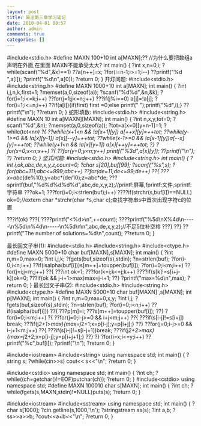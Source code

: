 ```yaml
---
layout: post
title: 算法第三章学习笔记
date: 2010-04-01 08:57
author: admin
comments: true
categories: []
---
```

#include&lt;stdio.h&gt;
#define MAXN 100+10
int a[MAXN];?? //为什么要把数组a声明在外面,在里面 MAXN不能承受太大?
int main()
{
?int x,n=0,i;
?while(scanf("%d",&amp;x)==1)
??a[n++]=x;
?for(i=n-1;i&gt;=1;i--)
??printf("%d ",a[i]);
?printf("%d\n",a[0]);
?return 0;
}
开灯问题:
#include&lt;stdio.h&gt;
#include&lt;string.h&gt;
#define MAXN 1000+10
int a[MAXN];
int main()
{
?int i,j,n,k,first=1;
?memset(a,0,sizeof(a));
?scanf("%d%d",&amp;n,&amp;k);
?for(i=1;i&lt;=k;i++)
??for(j=1;j&lt;=n;j++)
???if(j%i==0) a[j]=!a[j];
?for(i=1;i&lt;=n;i++)
??if(a[i]){if(first) first =0;else printf(" ");printf("%d",i);}
??printf("\n");
??return 0;
}
蛇形填数:
#include&lt;stdio.h&gt;
#include&lt;string.h&gt;
#define MAXN 10
int a[MAXN][MAXN];
int main()
{
?int n,x,y,tot=0;
?scanf("%d",&amp;n);
?memset(a,0,sizeof(a));
?tot=a[x=0][y=n-1]=1;
?while(tot&lt;n*n)
?{
??while(x+1&lt;n &amp;&amp; !a[x+1][y]) a[++x][y]=++tot;
??while(y-1&gt;=0 &amp;&amp; !a[x][y-1]) a[x][--y]=++tot;
??while(x-1&gt;=0 &amp;&amp; !a[x-1][y])a[--x][y]=++tot;
??while(y+1&lt;n &amp;&amp; !a[x][y+1]) a[x][++y]=++tot;
?}
?for(x=0;x&lt;n;x++)
?{
??for(y=0;y&lt;n;y++) printf("%3d",a[x][y]);
??printf("\n");
?}
?return 0;
}
坚式问题:
#include&lt;stdio.h&gt;
#include&lt;string.h&gt;
int main()
{
?int i,ok,abc,de,x,y,z,count=0;
?char s[20],buf[99];
?scanf("%s",s);
?for(abc=111;abc&lt;=999;abc++)
??for(de=11;de&lt;=99;de++)
??{
???x=abc*(de%10);y=abc*(de/10);z=abc*de;
???sprintf(buf,"%d%d%d%d%d",abc,de,x,y,z);//printf:屏幕,fprintf:文件,sprintf:字符串
???ok=1;
???for(i=0;i&lt;strlen(buf);i++)
????if(strchr(s,buf[i])==NULL) ok=0;//extern char *strchr(char *s,char c);查找字符串s中首次出现字符c的位置

???if(ok)
???{
????printf("&lt;%d&gt;\n",++count);
????printf("%5d\nX%4d\n-----\n%5d\n%4d\n-----\n%5d\n\n",abc,de,x,y,z);//不足5位补空格
???}
??}
??printf("The number of solutions=%d\n",count);
??return 0;
}

最长回文子串(1):
#include&lt;stdio.h&gt;
#include&lt;string.h&gt;
#include&lt;ctype.h&gt;
#define MAXN 5000+10
char buf[MAXN],s[MAXN];
int main()
{
?int n,m=0,max=0;
?int i,j,k;
?fgets(buf,sizeof(s),stdin);
?n=strlen(buf);
?for(i-0;i&lt;n;i++)
??if(isalpha(buf[i]))s[m++]=toupper(buf[i]);
?for(i=0;i&lt;m;i++)
??for(j=i;j&lt;m;j++)
??{
???int ok=1;
???for(k=i;k&lt;=j;k++)
????if(s[k]!=s[i+j-k])ok=0;
???if(ok &amp;&amp; j-i+1&gt;max)max=j-i+1;
??}
?printf("max=%d\n",max);
?return 0;
}
最长回文子串(2):
#include&lt;stdio.h&gt;
#include&lt;string.h&gt;
#include&lt;ctype.h&gt;
#define MAXN 5000+10
char buf[MAXN] ,s[MAXN];
int p[MAXN];
int main()
{
?int n,m=0,max=0,x,y;
?int i,j;
?fgets(buf,sizeof(s),stdin);
?n=strlen(buf);
?for(i=0;i&lt;n;i++)
??if(isalpha(buf[i]))
??{
???p[m]=i;
???s[m++]=toupper(buf[i]);
??}
?for(i=0;i&lt;m;i++)
?{
??for(j=0;i-j&gt;=0 &amp;&amp; i+j&lt;m;j++)
??{
???if(s[i-j]!=s[i+j]) break;
???if(j*2+1&gt;max){max=j*2+1;x=p[i-j];y=p[i+j];}
??}
??for(j=0;i-j&gt;=0 &amp;&amp; i-j+1&lt;m;j++)
??{
???if(s[i-j]!=s[i-j+1])break;
???if(j*2+2&gt;max){max=j*2+2;x=p[i-j];y=p[i+j+1];}
??}
?}
?for(i=x;i&lt;=y;i++)
??printf("%c",buf[i]);
?printf("\n");
?return 0;
}

#include&lt;iostream&gt;
#include&lt;string&gt;
using namespace std;
int main()
{
?string s;
?while(cin&gt;&gt;s) cout&lt;&lt; s&lt;&lt;"\n";
?return 0;
}

#include&lt;cstdio&gt;
using namespace std;
int main()
{
?int ch;
?while((ch=getchar()!=EOF)putchar(ch));
?return 0;
}
#include&lt;cstdio&gt;
using namespace std;
#define MAXN 100010
char s[MAXN];
int main()
{
?int ch;
?while(fgets(s,MAXN,stdin)!=NULL)puts(s);
?return 0;
}

#include&lt;iostream&gt;
#include&lt;sstream&gt;
using namespace std;
int main()
{
?char s[1000];
?cin.getline(s,1000,'\n');
?stringstream ss(s);
?int a,b;
?ss&gt;&gt;a&gt;&gt;b;
?cout&lt;&lt;a+b&lt;&lt;"\n";
?return 0;
}
